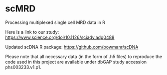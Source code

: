 # scMRD
Processing multiplexed single cell MRD data in R

Here is a link to our study: https://www.science.org/doi/10.1126/sciadv.adg0488

Updated scDNA R package: https://github.com/bowmanr/scDNA 

Please note that all necessary data (in the form of .h5 files) to reproduce the code used in this project are available under dbGAP study accession phs003233.v1.p1. 


